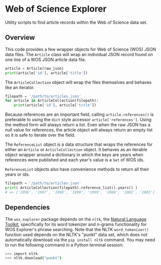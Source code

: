 # Web of Science Explorer

Utility scripts to find article records within the Web of Science data set.

## Overview

This code provides a few wrapper objects for Web of Science (WOS) JSON data files. The `Article` class will wrap an individual JSON record found on one line of a WOS JSON article data file.

```python
article = Article(raw_json)
print(article['id'], article['title'])
```

The `ArticleCollection` object will wrap the files themselves and behaves like an iterator.

```python
filepath = '/path/to/articles.json'
for article in ArticleCollection(filepath):
    print(article['id'], article['title'])
```

Because references are an important field, calling `article.references()` is preferable to using the `dict` style accessor `article['references']`. Using the method form will always return a list. Even when the raw JSON has a null value for references, the article object will always return an empty list so it is safe to iterate over the field.

The `ReferenceList` object is a data structure that wraps the references for either an `Article` or `ArticleCollection` object. It behaves as an iterable object wrapper around a dictionary in which the keys are years when references were published and each year's value is a `Set` of WOS ids.

`ReferenceList` objects also have convenience methods to return all their years or ids.

```python
filepath = '/path/to/articles.json'
print( ArticleCollection(filepath).reference_list().years() )
# => ['1996', '1997', '1998', '1998', '1999', '2000', '2001', '2003']
```

## Dependencies

The `wos_explorer` package depends on the `nltk`, the [Natural Language Toolkit](https://www.nltk.org/), specifically for its word tokenizer and n-grams functionality for WOS Explorer's phrase searching. Note that the NLTK `word_tokenizer()` function used depends on the NLTK's "punkt" data set, which does not automatically download via the `pip install nltk` command. You may need to run the following command in a Python terminal session:

```bash
>>> import nltk
>>> nltk.download("punkt")
```
